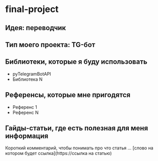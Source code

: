 # final-project


## Идея: переводчик

## Тип моего проекта: TG-бот
> 

## Библиотеки, которые я буду использовать
- pyTelegramBotAPI
- Библиотека N

## Референсы, которые мне пригодятся
- Референс 1
- Референс N

## Гайды-статьи, где есть полезная для меня информация
Короткий комментарий, чтобы понимать про что статья ... [слово на котором будет ссылка](https://ссылка на статью)
